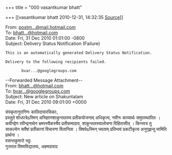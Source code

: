 +++
title = "000 vasantkumar bhatt"

+++
[[vasantkumar bhatt	2010-12-31, 14:32:35 [Source](https://groups.google.com/g/bvparishat/c/yUFchlEHs94)]]



  
  
From: [postm...@mail.hotmail.com]()  
To: [bhatt...@hotmail.com]()  
Date: Fri, 31 Dec 2010 01:01:00 -0800  
Subject: Delivery Status Notification (Failure)  
  

    This is an automatically generated Delivery Status Notification.
     
    Delivery to the following recipients failed.
     
           bvar...@googlegroups.com
     
     
     

  
  
--Forwarded Message Attachment--  
From: [bhatt...@hotmail.com]()  
To: [bvar...@googlegroups.com]()  
Subject: New article on Shakuntalam  
Date: Fri, 31 Dec 2010 09:01:00 +0000  
  
संस्कृतानुरागिणः कालिदासरसिकाः,  
प्रस्तुते शोधपत्रेsस्मिन् अभिज्ञानशाकुन्तलस्य प्रतीकयोजनाम् अधिकृत्य, नवीनः काव्यार्थः समुपस्थापितः । कवीन्द्रेण रवीन्द्रनाथेन भ्रमरस्यैकस्यैव प्रतीकमादाय, शाकुन्तलस्यालोचना विहितासीत् । किन्त्वत्र तु साकल्येन सर्वेषां प्रतीकानां विचारणा वितानिता । विषयेsस्मिन् भवताम् प्रतिभावं प्रकटीकृत्य अनुगृह्णन्तु मामिति प्रार्थना ।  
वसन्तकुमारो भट्टः  
गुजरात विश्वविद्यालयः, अहमदावाद  

